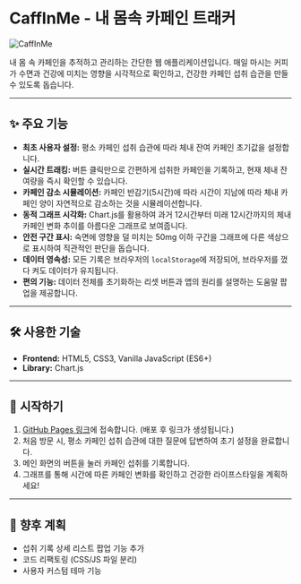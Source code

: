# CaffInMe - 내 몸속 카페인 트래커

![CaffInMe](https://user-images.githubusercontent.com/1234567/123456789-abcdef.png) <!-- 사용자가 직접 스크린샷을 추가할 수 있도록 플레이스홀더를 남겨둡니다. -->

내 몸 속 카페인을 추적하고 관리하는 간단한 웹 애플리케이션입니다. 매일 마시는 커피가 수면과 건강에 미치는 영향을 시각적으로 확인하고, 건강한 카페인 섭취 습관을 만들 수 있도록 돕습니다.

---

## ✨ 주요 기능

- **최초 사용자 설정:** 평소 카페인 섭취 습관에 따라 체내 잔여 카페인 초기값을 설정합니다.
- **실시간 트래킹:** 버튼 클릭만으로 간편하게 섭취한 카페인을 기록하고, 현재 체내 잔여량을 즉시 확인할 수 있습니다.
- **카페인 감소 시뮬레이션:** 카페인 반감기(5시간)에 따라 시간이 지남에 따라 체내 카페인 양이 자연적으로 감소하는 것을 시뮬레이션합니다.
- **동적 그래프 시각화:** Chart.js를 활용하여 과거 12시간부터 미래 12시간까지의 체내 카페인 변화 추이를 아름다운 그래프로 보여줍니다.
- **안전 구간 표시:** 숙면에 영향을 덜 미치는 50mg 이하 구간을 그래프에 다른 색상으로 표시하여 직관적인 판단을 돕습니다.
- **데이터 영속성:** 모든 기록은 브라우저의 `localStorage`에 저장되어, 브라우저를 껐다 켜도 데이터가 유지됩니다.
- **편의 기능:** 데이터 전체를 초기화하는 리셋 버튼과 앱의 원리를 설명하는 도움말 팝업을 제공합니다.

---

## 🛠 사용한 기술

- **Frontend:** HTML5, CSS3, Vanilla JavaScript (ES6+)
- **Library:** Chart.js

---

## 🚀 시작하기

1.  [GitHub Pages 링크](https://your-username.github.io/CaffInMe/)에 접속합니다. (배포 후 링크가 생성됩니다.)
2.  처음 방문 시, 평소 카페인 섭취 습관에 대한 질문에 답변하여 초기 설정을 완료합니다.
3.  메인 화면의 버튼을 눌러 카페인 섭취를 기록합니다.
4.  그래프를 통해 시간에 따른 카페인 변화를 확인하고 건강한 라이프스타일을 계획하세요!

---

## 📝 향후 계획

- 섭취 기록 상세 리스트 팝업 기능 추가
- 코드 리팩토링 (CSS/JS 파일 분리)
- 사용자 커스텀 테마 기능

